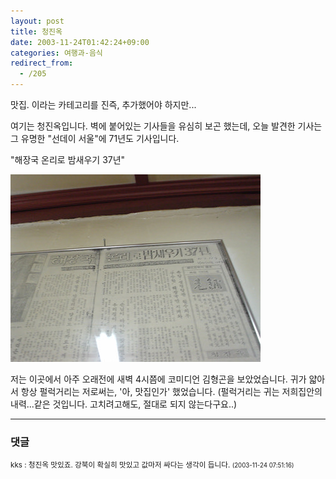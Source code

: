 ```yaml
---
layout: post
title: 청진옥
date: 2003-11-24T01:42:24+09:00
categories: 여행과-음식
redirect_from:
  - /205
---
```


맛집. 이라는 카테고리를 진즉, 추가했어야 하지만...

여기는 청진옥입니다. 벽에 붙어있는 기사들을 유심히 보곤 했는데, 오늘 발견한 기사는 그 유명한 "선데이 서울"에 71년도 기사입니다.

"해장국 온리로 밤새우기 37년"

![ ](/assets/media/logs_archives_DSC02707.jpg)

저는 이곳에서 아주 오래전에 새벽 4시쯤에 코미디언 김형곤을 보았었습니다. 귀가 얇아서 항상 펄럭거리는 저로써는, '아, 맛집인가' 했었습니다. (펄럭거리는 귀는 저희집안의 내력...같은 것입니다. 고치려고해도, 절대로 되지 않는다구요..)

* * *

### 댓글



<!--- cmt:448 --->
<!--- mail: --->
<!--- parent:0 --->

<small>kks : 청진옥 맛있죠. 강북이 확실히 맛있고 값마저 싸다는 생각이 듭니다. <small>(2003-11-24 07:51:16)</small></small>


